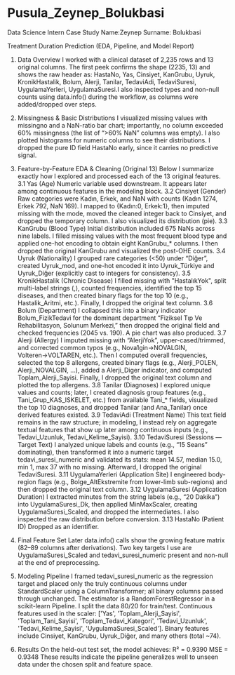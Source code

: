 # Pusula_Zeynep_Bolukbasi
Data Science Intern Case Study
Name:Zeynep 
Surname: Bolukbasi

Treatment Duration Prediction (EDA, Pipeline, and Model Report)

1) Data Overview
I worked with a clinical dataset of 2,235 rows and 13 original columns. The first peek confirms the shape (2235, 13) and shows the raw header as: HastaNo, Yas, Cinsiyet, KanGrubu, Uyruk, KronikHastalik, Bolum, Alerji, Tanilar, TedaviAdi, TedaviSuresi, UygulamaYerleri, UygulamaSuresi.I also inspected types and non-null counts using data.info() during the workflow, as columns were added/dropped over steps.

2) Missingness & Basic Distributions
I visualized missing values with missingno and a NaN-ratio bar chart; importantly, no column exceeded 60% missingness (the list of “>60% NaN” columns was empty). I also plotted histograms for numeric columns to see their distributions. I dropped the pure ID field HastaNo early, since it carries no predictive signal.

3) Feature-by-Feature EDA & Cleaning (Original 13)
Below I summarize exactly how I explored and processed each of the 13 original features.
3.1 Yas (Age)
Numeric variable used downstream. It appears later among continuous features in the modeling block.
3.2 Cinsiyet (Gender)
Raw categories were Kadın, Erkek, and NaN with counts (Kadın 1274, Erkek 792, NaN 169). I mapped to {Kadın:0, Erkek:1}, then imputed missing with the mode, moved the cleaned integer back to Cinsiyet, and dropped the temporary column. I also visualized its distribution (pie).
3.3 KanGrubu (Blood Type)
Initial distribution included 675 NaNs across nine labels. I filled missing values with the most frequent blood type and applied one-hot encoding to obtain eight KanGrubu_* columns. I then dropped the original KanGrubu and visualized the post-OHE counts.
3.4 Uyruk (Nationality)
I grouped rare categories (<50) under “Diğer”, created Uyruk_mod, and one-hot encoded it into Uyruk_Türkiye and Uyruk_Diğer (explicitly cast to integers for consistency).
3.5 KronikHastalik (Chronic Disease)
I filled missing with "HastalıkYok", split multi-label strings (,), counted frequencies, identified the top 15 diseases, and then created binary flags for the top 10 (e.g., Hastalik_Aritmi, etc.). Finally, I dropped the original text column.
3.6 Bolum (Department)
I collapsed this into a binary indicator Bolum_FizikTedavi for the dominant department “Fiziksel Tıp Ve Rehabilitasyon, Solunum Merkezi,” then dropped the original field and checked frequencies (2045 vs. 190). A pie chart was also produced.
3.7 Alerji (Allergy)
I imputed missing with “AlerjiYok”, upper-cased/trimmed, and corrected common typos (e.g., Nova1gin→NOVALGIN, Volteren→VOLTAREN, etc.). Then I computed overall frequencies, selected the top 8 allergens, created binary flags (e.g., Alerji_POLEN, Alerji_NOVALGIN, …), added a Alerji_Diger indicator, and computed Toplam_Alerji_Sayisi. Finally, I dropped the original text column and plotted the top allergens.
3.8 Tanilar (Diagnoses)
I explored unique values and counts; later, I created diagnosis group features (e.g., Tani_Grup_KAS_ISKELET, etc.) from available Tani_* fields, visualized the top 10 diagnoses, and dropped Tanilar (and Ana_Tanilar) once derived features existed.
3.9 TedaviAdi (Treatment Name)
This text field remains in the raw structure; in modeling, I instead rely on aggregate textual features that show up later among continuous inputs (e.g., Tedavi_Uzunluk, Tedavi_Kelime_Sayisi).
3.10 TedaviSuresi (Sessions — Target Text)
I analyzed unique labels and counts (e.g., “15 Seans” dominating), then transformed it into a numeric target tedavi_suresi_numeric and validated its stats: mean 14.57, median 15.0, min 1, max 37 with no missing. Afterward, I dropped the original TedaviSuresi.
3.11 UygulamaYerleri (Application Site)
I engineered body-region flags (e.g., Bolge_AltEkstremite from lower-limb sub-regions) and then dropped the original text column.
3.12 UygulamaSuresi (Application Duration)
I extracted minutes from the string labels (e.g., “20 Dakika”) into UygulamaSuresi_Dk, then applied MinMaxScaler, creating UygulamaSuresi_Scaled, and dropped the intermediates. I also inspected the raw distribution before conversion.
3.13 HastaNo (Patient ID)
Dropped as an identifier.
4) Final Feature Set 
Later data.info() calls show the growing feature matrix (82–89 columns after derivations). Two key targets I use are UygulamaSuresi_Scaled and tedavi_suresi_numeric present and non-null at the end of preprocessing.
5) Modeling Pipeline
I framed tedavi_suresi_numeric as the regression target and placed only the truly continuous columns under StandardScaler using a ColumnTransformer; all binary columns passed through unchanged. The estimator is a RandomForestRegressor in a scikit-learn Pipeline. I split the data 80/20 for train/test.
Continuous features used in the scaler: ['Yas', 'Toplam_Alerji_Sayisi', 'Toplam_Tani_Sayisi', 'Toplam_Tedavi_Kategori', 'Tedavi_Uzunluk', 'Tedavi_Kelime_Sayisi', 'UygulamaSuresi_Scaled']. Binary features include Cinsiyet, KanGrubu, Uyruk_Diğer, and many others (total ~74).
6) Results
On the held-out test set, the model achieves:
R² = 0.9390
MSE = 0.9348
These results indicate the pipeline generalizes well to unseen data under the chosen split and feature space.

